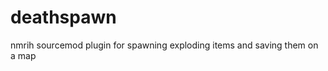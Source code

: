 deathspawn
==========

nmrih sourcemod plugin for spawning exploding items and saving them on a map
